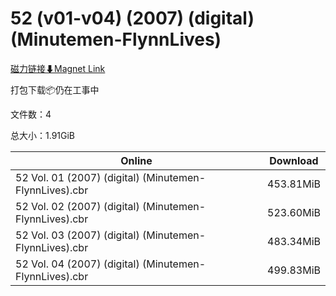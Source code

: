 # 52 (v01-v04) (2007) (digital) (Minutemen-FlynnLives)

[磁力链接⬇Magnet Link](magnet:?xt=urn:btih:569e6651b36209d348e1701eb63570e83b7e7ab5&dn=52%20%28v01-v04%29%20%282007%29%20%28digital%29%20%28Minutemen-FlynnLives%29)

打包下载📦仍在工事中

文件数：4

总大小：1.91GiB

Online | Download
--- | ---
52 Vol. 01 (2007) (digital) (Minutemen-FlynnLives).cbr | 453.81MiB
52 Vol. 02 (2007) (digital) (Minutemen-FlynnLives).cbr | 523.60MiB
52 Vol. 03 (2007) (digital) (Minutemen-FlynnLives).cbr | 483.34MiB
52 Vol. 04 (2007) (digital) (Minutemen-FlynnLives).cbr | 499.83MiB